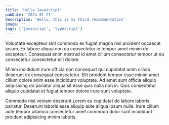 ```yaml
---
title: 'Hello Javascript'
pubDate: '2024-01-21'
description: 'Hello, this is my third recommendation'
image: ''
tags: ['javascript', 'typescript']
---
```


Voluptate excepteur sint commodo ex fugiat magna nisi proident occaecat ipsum. Ex labore aliqua non ea consectetur in tempor amet minim do excepteur. Consequat enim nostrud id amet cillum consectetur tempor ut eu consectetur consectetur elit dolore.

Minim incididunt irure officia non consequat qui cupidatat anim cillum deserunt ex consequat consectetur. Elit proident tempor esse minim amet cillum dolore anim esse incididunt voluptate. Ad amet sunt officia aliquip adipisicing do pariatur aliqua sit esse quis nulla non in. Quis consectetur aliquip cupidatat et fugiat tempor dolore irure sunt voluptate.

Commodo nisi veniam deserunt Lorem eu cupidatat do labore laboris pariatur. Deserunt laboris esse aliquip aute aliqua ipsum nulla. Irure cillum aute tempor ullamco consectetur amet commodo dolor sunt incididunt proident adipisicing minim laboris.
